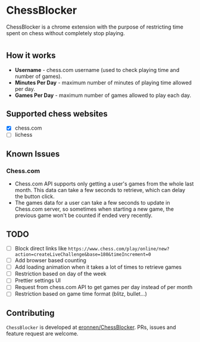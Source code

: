 # ChessBlocker

ChessBlocker is a chrome extension with the purpose of restricting time spent on chess without completely stop playing.

#

## How it works
* **Username** - chess.com username (used to check playing time and number of games).
* **Minutes Per Day** - maximum number of minutes of playing time allowed per day.
* **Games Per Day** - maximum number of games allowed to play each day. 

## Supported chess websites

- [x] chess.com
- [ ] lichess

## Known Issues
### Chess.com
* Chess.com API supports only getting a user's games from the whole last month. This data can take a few seconds to retrieve, which can delay the button click.
* The games data for a user can take a few seconds to update in Chess.com server, so sometimes when starting a new game, the previous game won't be counted if ended very recently.

## TODO
- [ ] Block direct links like `https://www.chess.com/play/online/new?action=createLiveChallenge&base=180&timeIncrement=0`
- [ ] Add browser based counting
- [ ] Add loading animation when it takes a lot of times to retrieve games
- [ ] Restriction based on day of the week
- [ ] Prettier settings UI
- [ ] Request from chess.com API to get games per day instead of per month
- [ ] Restriction based on game time format (blitz, bullet...)

## Contributing

`ChessBlocker` is developed at [eronnen/ChessBlocker](https://github.com/eronnen/ChessBlocker). PRs, issues and feature request are welcome.